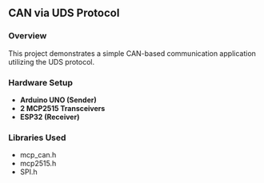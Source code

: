 ## CAN via UDS Protocol

### Overview
This project demonstrates a simple CAN-based communication application utilizing the UDS protocol.

### Hardware Setup
- **Arduino UNO (Sender)**
- **2 MCP2515 Transceivers**
- **ESP32 (Receiver)**

### Libraries Used
- mcp_can.h
- mcp2515.h
- SPI.h
